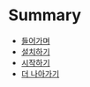 # Summary

* [들어가며](README.md)
* [설치하기](/chapter1.md)
* [시작하기](/chapter2.md)
* [더 나아가기](/advanced.md)



